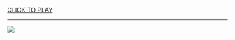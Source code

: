 
<a href="https://premium76.site?title=unblocked_games_23&ref=13M">CLICK TO PLAY</a></h3>
<hr>

<a href="https://premium76.site?title=unblocked_games_23&ref=13M"><img src="https://clearcache.store/games.png"></a>


